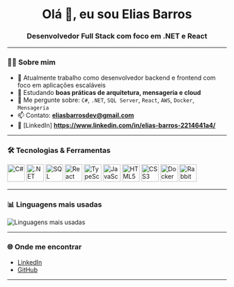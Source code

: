 <h1 align="center">Olá 👋, eu sou Elias Barros </h1>
<h3 align="center">Desenvolvedor Full Stack com foco em .NET e React</h3>

---

### 🧑‍💻 Sobre mim

- 🔭 Atualmente trabalho como desenvolvedor backend e frontend com foco em aplicações escaláveis
- 🌱 Estudando **boas práticas de arquitetura, mensageria e cloud**
- 💬 Me pergunte sobre: `C#`, `.NET`, `SQL Server`, `React`, `AWS`, `Docker`, `Mensageria`
- 📫 Contato: **eliasbarrosdev@gmail.com**
- 📄 [LinkedIn] **https://www.linkedin.com/in/elias-barros-2214641a4/**

---

### 🛠️ Tecnologias & Ferramentas

<p align="left">
  <img src="https://cdn.jsdelivr.net/gh/devicons/devicon/icons/csharp/csharp-original.svg" width="40" height="40" alt="C#" />
  <img src="https://cdn.jsdelivr.net/gh/devicons/devicon/icons/dotnetcore/dotnetcore-original.svg" width="40" height="40" alt=".NET" />
  <img src="https://www.svgrepo.com/show/303229/microsoft-sql-server-logo.svg" width="40" height="40" alt="SQL Server" />
  <img src="https://cdn.jsdelivr.net/gh/devicons/devicon/icons/react/react-original.svg" width="40" height="40" alt="React" />
  <img src="https://cdn.jsdelivr.net/gh/devicons/devicon/icons/typescript/typescript-original.svg" width="40" height="40" alt="TypeScript" />
  <img src="https://cdn.jsdelivr.net/gh/devicons/devicon/icons/javascript/javascript-original.svg" width="40" height="40" alt="JavaScript" />
  <img src="https://cdn.jsdelivr.net/gh/devicons/devicon/icons/html5/html5-original.svg" width="40" height="40" alt="HTML5" />
  <img src="https://cdn.jsdelivr.net/gh/devicons/devicon/icons/css3/css3-original.svg" width="40" height="40" alt="CSS3" />
  <img src="https://cdn.jsdelivr.net/gh/devicons/devicon/icons/docker/docker-original.svg" width="40" height="40" alt="Docker" />
  <img src="https://cdn.jsdelivr.net/gh/devicons/devicon/icons/rabbitmq/rabbitmq-original.svg" width="40" height="40" alt="RabbitMQ" />
</p>

---

### 📊 Linguagens mais usadas

<p align="left">
  <img src="https://github-readme-stats.vercel.app/api/top-langs/?username=SeuUsuario&layout=compact&theme=dracula" alt="Linguagens mais usadas" />
</p>

---

### 🌐 Onde me encontrar

- [LinkedIn](https://www.linkedin.com/in/seu-perfil)
- [GitHub](https://github.com/SeuUsuario)

---
